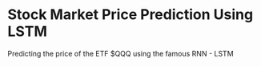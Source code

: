 # Stock Market Price Prediction Using LSTM
Predicting the price of the ETF $QQQ using the famous RNN - LSTM 
